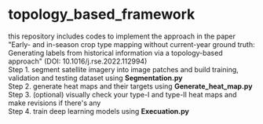 # topology_based_framework
this repository includes codes to implement the approach in the paper 
"Early- and in-season crop type mapping without current-year ground truth: Generating labels from historical information via a topology-based approach" (DOI: 10.1016/j.rse.2022.112994)  
Step 1. segment satellite imagery into image patches and build training, validation and testing dataset using <b>Segmentation.py</b>  
Step 2. generate heat maps and their targets using <b>Generate_heat_map.py</b>  
Step 3. (optional) visually check your type-I and type-II heat maps and make revisions if there's any  
Step 4. train deep learning models using <b>Execuation.py</b>  

